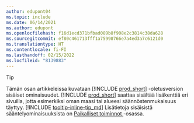 ```yaml
---
author: edupont04
ms.topic: include
ms.date: 06/14/2021
ms.author: edupont
ms.openlocfilehash: f16d1ecd371bfbad089b8f908e2c3814c38da628
ms.sourcegitcommit: ef80c461713fff1a75998766e7a4ed3a7c6121d0
ms.translationtype: HT
ms.contentlocale: fi-FI
ms.lasthandoff: 02/15/2022
ms.locfileid: "8139883"
---
```

> [!TIP]
> Tämän osan artikkeleissa kuvataan [!INCLUDE [prod_short](prod_short.md)] -oletusversion sisäiset ominaisuudet. [!INCLUDE [prod_short](prod_short.md)] saattaa sisältää lisäkenttiä eri sivuilla, jotta esimerkiksi oman maasi tai alueesi säännöstenmukaisuus täyttyy. [!INCLUDE [tooltip-inline-tip_md](tooltip-inline-tip_md.md)] Lisätietoja sisäisistä sääntelyominaisuuksista on [Paikalliset toiminnot ](../about-localization.md) -osassa.